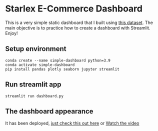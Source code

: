 # Starlex E-Commerce Dashboard

This is a very simple static dashboard that I built using [this dataset](https://www.kaggle.com/datasets/olistbr/brazilian-ecommerce). The main objective is to practice how to create a dashboard with Streamlit. Enjoy!

## Setup environment
```
conda create --name simple-dashboard python=3.9
conda activate simple-dashboard
pip install pandas plotly seaborn jupyter streamlit
```

## Run streamlit app
```
streamlit run dashboard.py
```

## The dashboard appearance

It has been deployed, [just check this out here](https://starlex-ecommerce-dashboard.streamlit.app/) or  [Watch the video](https://youtu.be/nLvngERN8Qg)
